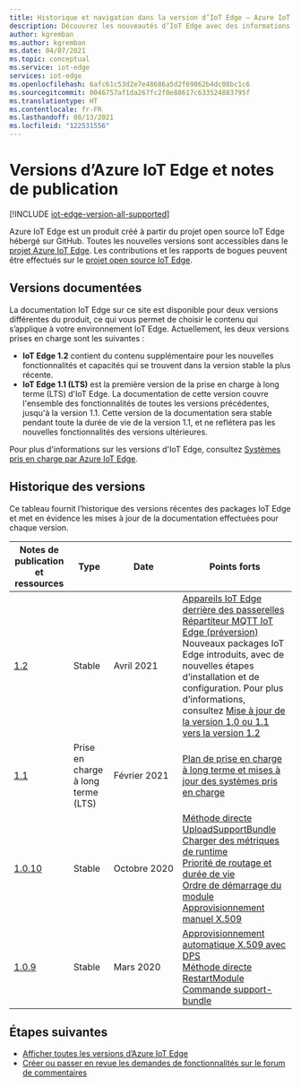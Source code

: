 ```yaml
---
title: Historique et navigation dans la version d’IoT Edge – Azure IoT Edge
description: Découvrez les nouveautés d’IoT Edge avec des informations sur les nouvelles fonctionnalités et capacités des dernières versions.
author: kgremban
ms.author: kgremban
ms.date: 04/07/2021
ms.topic: conceptual
ms.service: iot-edge
services: iot-edge
ms.openlocfilehash: 6afc61c53d2e7e48686a5d2f69862b4dc08bc1c6
ms.sourcegitcommit: 0046757af1da267fc2f0e88617c633524883795f
ms.translationtype: HT
ms.contentlocale: fr-FR
ms.lasthandoff: 08/13/2021
ms.locfileid: "122531556"
---
```

# <a name="azure-iot-edge-versions-and-release-notes"></a>Versions d’Azure IoT Edge et notes de publication

[!INCLUDE [iot-edge-version-all-supported](../../includes/iot-edge-version-all-supported.md)]

Azure IoT Edge est un produit créé à partir du projet open source IoT Edge hébergé sur GitHub. Toutes les nouvelles versions sont accessibles dans le [projet Azure IoT Edge](https://github.com/Azure/azure-iotedge). Les contributions et les rapports de bogues peuvent être effectués sur le [projet open source IoT Edge](https://github.com/Azure/iotedge).

## <a name="documented-versions"></a>Versions documentées

La documentation IoT Edge sur ce site est disponible pour deux versions différentes du produit, ce qui vous permet de choisir le contenu qui s’applique à votre environnement IoT Edge. Actuellement, les deux versions prises en charge sont les suivantes :

* **IoT Edge 1.2** contient du contenu supplémentaire pour les nouvelles fonctionnalités et capacités qui se trouvent dans la version stable la plus récente.
* **IoT Edge 1.1 (LTS)** est la première version de la prise en charge à long terme (LTS) d'IoT Edge. La documentation de cette version couvre l'ensemble des fonctionnalités de toutes les versions précédentes, jusqu'à la version 1.1. Cette version de la documentation sera stable pendant toute la durée de vie de la version 1.1, et ne reflétera pas les nouvelles fonctionnalités des versions ultérieures.

Pour plus d'informations sur les versions d'IoT Edge, consultez [Systèmes pris en charge par Azure IoT Edge](support.md).

## <a name="version-history"></a>Historique des versions

Ce tableau fournit l’historique des versions récentes des packages IoT Edge et met en évidence les mises à jour de la documentation effectuées pour chaque version.

| Notes de publication et ressources | Type | Date | Points forts |
| ------------------------ | ---- | ---- | ---------- |
| [1.2](https://github.com/Azure/azure-iotedge/releases/tag/1.2.0) | Stable | Avril 2021 | [Appareils IoT Edge derrière des passerelles](how-to-connect-downstream-iot-edge-device.md?view=iotedge-2020-11&preserve-view=true)<br>[Répartiteur MQTT IoT Edge (préversion)](how-to-publish-subscribe.md?view=iotedge-2020-11&preserve-view=true)<br>Nouveaux packages IoT Edge introduits, avec de nouvelles étapes d’installation et de configuration. Pour plus d’informations, consultez [Mise à jour de la version 1.0 ou 1.1 vers la version 1.2](how-to-update-iot-edge.md#special-case-update-from-10-or-11-to-12)
| [1.1](https://github.com/Azure/azure-iotedge/releases/tag/1.1.0) | Prise en charge à long terme (LTS) | Février 2021 | [Plan de prise en charge à long terme et mises à jour des systèmes pris en charge](support.md) |
| [1.0.10](https://github.com/Azure/azure-iotedge/releases/tag/1.0.10) | Stable | Octobre 2020 | [Méthode directe UploadSupportBundle](how-to-retrieve-iot-edge-logs.md#upload-support-bundle-diagnostics)<br>[Charger des métriques de runtime](how-to-access-built-in-metrics.md)<br>[Priorité de routage et durée de vie](module-composition.md#priority-and-time-to-live)<br>[Ordre de démarrage du module](module-composition.md#configure-modules)<br>[Approvisionnement manuel X.509](how-to-register-device.md) |
| [1.0.9](https://github.com/Azure/azure-iotedge/releases/tag/1.0.9) | Stable | Mars 2020 | [Approvisionnement automatique X.509 avec DPS](how-to-auto-provision-x509-certs.md)<br>[Méthode directe RestartModule](how-to-edgeagent-direct-method.md#restart-module)<br>[Commande support-bundle](troubleshoot.md#gather-debug-information-with-support-bundle-command) |

## <a name="next-steps"></a>Étapes suivantes

* [Afficher toutes les versions d’Azure IoT Edge](https://github.com/Azure/azure-iotedge/releases)
* [Créer ou passer en revue les demandes de fonctionnalités sur le forum de commentaires](https://feedback.azure.com/forums/907045-azure-iot-edge)